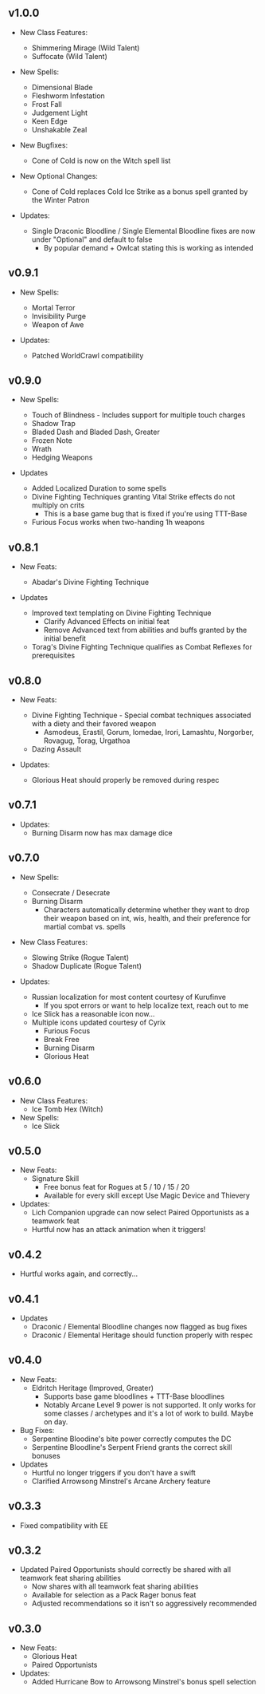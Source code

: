 ## v1.0.0

* New Class Features:
    * Shimmering Mirage (Wild Talent)
    * Suffocate (Wild Talent)

* New Spells:
    * Dimensional Blade
    * Fleshworm Infestation
    * Frost Fall
    * Judgement Light
    * Keen Edge
    * Unshakable Zeal

* New Bugfixes:
    * Cone of Cold is now on the Witch spell list

* New Optional Changes:
    * Cone of Cold replaces Cold Ice Strike as a bonus spell granted by the Winter Patron

* Updates:
    * Single Draconic Bloodline / Single Elemental Bloodline fixes are now under "Optional" and default to false
        * By popular demand + Owlcat stating this is working as intended

## v0.9.1

* New Spells:
    * Mortal Terror
    * Invisibility Purge
    * Weapon of Awe

* Updates:
    * Patched WorldCrawl compatibility

## v0.9.0

* New Spells:
    * Touch of Blindness - Includes support for multiple touch charges
    * Shadow Trap
    * Bladed Dash and Bladed Dash, Greater
    * Frozen Note
    * Wrath
    * Hedging Weapons

* Updates
    * Added Localized Duration to some spells
    * Divine Fighting Techniques granting Vital Strike effects do not multiply on crits
        * This is a base game bug that is fixed if you're using TTT-Base
    * Furious Focus works when two-handing 1h weapons

## v0.8.1

* New Feats:
    * Abadar's Divine Fighting Technique

* Updates
    * Improved text templating on Divine Fighting Technique
        * Clarify Advanced Effects on initial feat
        * Remove Advanced text from abilities and buffs granted by the initial benefit
    * Torag's Divine Fighting Technique qualifies as Combat Reflexes for prerequisites

## v0.8.0

* New Feats:
    * Divine Fighting Technique - Special combat techniques associated with a diety and their favored weapon
        * Asmodeus, Erastil, Gorum, Iomedae, Irori, Lamashtu, Norgorber, Rovagug, Torag, Urgathoa
    * Dazing Assault

* Updates:
    * Glorious Heat should properly be removed during respec

## v0.7.1

* Updates:
    * Burning Disarm now has max damage dice

## v0.7.0

* New Spells:
    * Consecrate / Desecrate
    * Burning Disarm
        * Characters automatically determine whether they want to drop their weapon based on int, wis, health, and their preference for martial combat vs. spells

* New Class Features:
    * Slowing Strike (Rogue Talent)
    * Shadow Duplicate (Rogue Talent)

* Updates:
    * Russian localization for most content courtesy of Kurufinve
        * If you spot errors or want to help localize text, reach out to me
    * Ice Slick has a reasonable icon now...
    * Multiple icons updated courtesy of Cyrix
        * Furious Focus
        * Break Free
        * Burning Disarm
        * Glorious Heat

## v0.6.0

* New Class Features:
    * Ice Tomb Hex (Witch)
* New Spells:
    * Ice Slick

## v0.5.0

* New Feats:
    * Signature Skill
        * Free bonus feat for Rogues at 5 / 10 / 15 / 20
        * Available for every skill except Use Magic Device and Thievery
* Updates:
    * Lich Companion upgrade can now select Paired Opportunists as a teamwork feat
    * Hurtful now has an attack animation when it triggers!

## v0.4.2

* Hurtful works again, and correctly...

## v0.4.1

* Updates
    * Draconic / Elemental Bloodline changes now flagged as bug fixes
    * Draconic / Elemental Heritage should function properly with respec

## v0.4.0

* New Feats:
    * Eldritch Heritage (Improved, Greater)
        * Supports base game bloodlines + TTT-Base bloodlines
        * Notably Arcane Level 9 power is not supported. It only works for some classes / archetypes and it's a lot of work to build. Maybe on day.
* Bug Fixes:
    * Serpentine Bloodine's bite power correctly computes the DC
    * Serpentine Bloodline's Serpent Friend grants the correct skill bonuses
* Updates
    * Hurtful no longer triggers if you don't have a swift
    * Clarified Arrowsong Minstrel's Arcane Archery feature

## v0.3.3

* Fixed compatibility with EE

## v0.3.2

* Updated Paired Opportunists should correctly be shared with all teamwork feat sharing abilities
    * Now shares with all teamwork feat sharing abilities
    * Available for selection as a Pack Rager bonus feat
    * Adjusted recommendations so it isn't so aggressively recommended

## v0.3.0

* New Feats:
    * Glorious Heat
    * Paired Opportunists
* Updates:
    * Added Hurricane Bow to Arrowsong Minstrel's bonus spell selection
